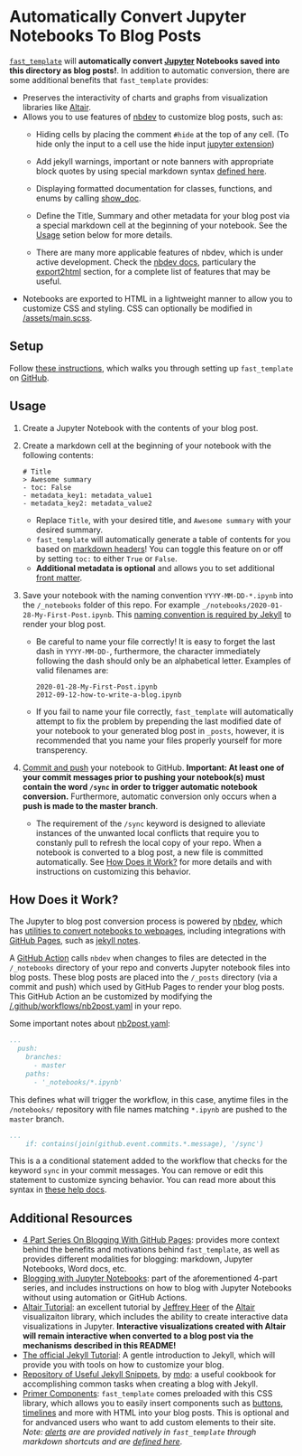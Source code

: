 # Automatically Convert Jupyter Notebooks To Blog Posts

[`fast_template`](https://www.fast.ai/2020/01/16/fast_template/) will **automatically convert [Jupyter](https://jupyter.org/) Notebooks saved into this directory as blog posts!**.  In addition to automatic conversion, there are some additional benefits that `fast_template` provides:

- Preserves the interactivity of charts and graphs from visualization libraries like [Altair](https://altair-viz.github.io/).  
- Allows you to use features of [nbdev](https://nbdev.fast.ai/) to customize blog posts, such as:
    - Hiding cells by placing the comment `#hide` at the top of any cell.  (To hide only the input to a cell use the hide input [jupyter extension](https://github.com/ipython-contrib/jupyter_contrib_nbextensions))

    - Add jekyll warnings, important or note banners with appropriate block quotes by using special markdown syntax [defined here](https://nbdev.fast.ai/export2html/#add_jekyll_notes).

    - Displaying formatted documentation for classes, functions, and enums by calling [show_doc](https://nbdev.fast.ai/showdoc/#show_doc).

    - Define the Title, Summary and other metadata for your blog post via a special markdown cell at the beginning of your notebook.  See the [Usage](#Usage) setion below for more details.

    - There are many more applicable features of nbdev, which is under active development.  Check the [nbdev docs](https://nbdev.fast.ai/), particulary the [export2html](https://nbdev.fast.ai/export2html/) section, for a complete list of features that may be useful.
- Notebooks are exported to HTML in a lightweight manner to allow you to customize CSS and styling.  CSS can optionally be modified in [/assets/main.scss](/assets/main.scss).

## Setup

Follow [these instructions](https://www.fast.ai/2020/01/16/fast_template/), which walks you through setting up `fast_template` on [GitHub](https://github.com/fastai/fast_template/generate).

## Usage
 
1. Create a Jupyter Notebook with the contents of your blog post.
2. Create a markdown cell at the beginning of your notebook with the following contents: 

    ```
    # Title
    > Awesome summary
    - toc: False
    - metadata_key1: metadata_value1
    - metadata_key2: metadata_value2 
    ```
    - Replace `Title`, with your desired title, and `Awesome summary` with your desired summary. 
    - `fast_template` will automatically generate a table of contents for you based on [markdown headers](https://guides.github.com/features/mastering-markdown/)!  You can toggle this feature on or off by setting `toc:` to either `True` or `False`.
    - **Additional metadata is optional** and allows you to set additional [front matter](https://jekyllrb.com/docs/front-matter/).



3. Save your notebook with the naming convention `YYYY-MM-DD-*.ipynb` into the `/_notebooks` folder of this repo.  For example `_/notebooks/2020-01-28-My-First-Post.ipynb`.  This [naming convention is required by Jekyll](https://jekyllrb.com/docs/posts/) to render your blog post.
    - Be careful to name your file correctly!  It is easy to forget the last dash in `YYYY-MM-DD-`, furthermore, the character immediately following the dash should only be an alphabetical letter.  Examples of valid filenames are:

        ```
        2020-01-28-My-First-Post.ipynb
        2012-09-12-how-to-write-a-blog.ipynb
        ```
    - If you fail to name your file correctly, `fast_template` will automatically attempt to fix the problem by prepending the last modified date of your notebook to your generated blog post in `_posts`, however, it is recommended that you name your files properly yourself for more transperency.

4. [Commit and push](https://help.github.com/en/github/managing-files-in-a-repository/adding-a-file-to-a-repository-using-the-command-line) your notebook to GitHub.  **Important: At least one of your commit messages prior to pushing your notebook(s) must contain the word `/sync` in order to trigger automatic notebook conversion.**  Furthermore, automatic conversion only occurs when a **push is made to the master branch**.  
    - The requirement of the `/sync` keyword is designed to alleviate instances of the unwanted local conflicts that require you to constanly pull to refresh the local copy of your repo. When a notebook is converted to a blog post, a new file is committed automatically. See [How Does it Work?](#How-Does-it-Work) for more details and with instructions on customizing this behavior.


## How Does it Work?

The Jupyter to blog post conversion process is powered by [nbdev](https://github.com/fastai/nbdev), which has [utilities to convert notebooks to webpages](https://nbdev.fast.ai/export2html/), including integrations with [GitHub Pages](https://pages.github.com/), such as [jekyll notes](https://nbdev.fast.ai/export2html/#add_jekyll_notes).  

A [GitHub Action](https://github.com/features/actions) calls `nbdev` when changes to files are detected in the `/_notebooks` directory of your repo and converts Jupyter notebook files into blog posts.  These blog posts are placed into the `/_posts` directory (via a commit and push) which used by GitHub Pages to render your blog posts.  This GitHub Action an be customized by modifying the [/.github/workflows/nb2post.yaml](/.github/workflows/nb2post.yaml) in your repo.  

Some important notes about [nb2post.yaml](/.github/workflows/nb2post.yaml):

```yaml
...
  push:
    branches:
      - master 
    paths:
      - '_notebooks/*.ipynb'
```
This  defines what will trigger the workflow, in this case, anytime files in the `/notebooks/` repository with file names matching `*.ipynb` are pushed to the `master` branch.


``` yaml
...
    if: contains(join(github.event.commits.*.message), '/sync')
```
This is a a conditional statement added to the workflow that checks for the keyword `sync` in your commit messages.  You can remove or edit this statement to customize syncing behavior. You can read more about this syntax in [these help docs](https://help.github.com/en/actions/automating-your-workflow-with-github-actions/contexts-and-expression-syntax-for-github-actions).

## Additional Resources

- [4 Part Series On Blogging With GitHub Pages](https://www.fast.ai/2020/01/20/blog_overview/): provides more context behind the benefits and motivations behind `fast_template`, as well as provides different modalities for blogging: markdown, Jupyter Notebooks, Word docs, etc.
- [Blogging with Jupyter Notebooks](https://www.fast.ai/2020/01/20/nb2md/): part of the aforementioned 4-part series, and  includes instructions on how to blog with Jupyter Notebooks without using automation or GitHub Actions.
- [Altair Tutorial](https://github.com/uwdata/visualization-curriculum): an excellent tutorial by [Jeffrey Heer](https://github.com/jheer) of the [Altair](https://altair-viz.github.io/) visualizaiton library, which includes the ability to create interactive data visualizations in Jupyter.  **Interactive visualizations created with Altair will remain interactive when converted to a blog post via the mechanisms described in this README!**
- [The official Jekyll Tutorial](https://jekyllrb.com/docs/step-by-step/01-setup/): A gentle introduction to Jekyll, which will provide you with tools on how to customize your blog.
- [Repository of Useful Jekyll Snippets](https://github.com/mdo/jekyll-snippets), by [mdo](https://github.com/mdo): a useful cookbook for accomplishing common tasks when creating a blog with Jekyll.
- [Primer Components](https://primer.style/css/components): `fast_template` comes preloaded with this CSS library, which allows you to easily insert components such as [buttons](https://primer.style/css/components/buttons), [timelines](https://primer.style/css/components/timeline) and more with HTML into your blog posts.  This is optional and for andvanced users who want to add custom elements to their site.  _Note: [alerts](https://primer.style/css/components/alerts) are are provided natively in `fast_template` through markdown shortcuts and are [defined here](https://nbdev.fast.ai/export2html/#add_jekyll_notes)_.
